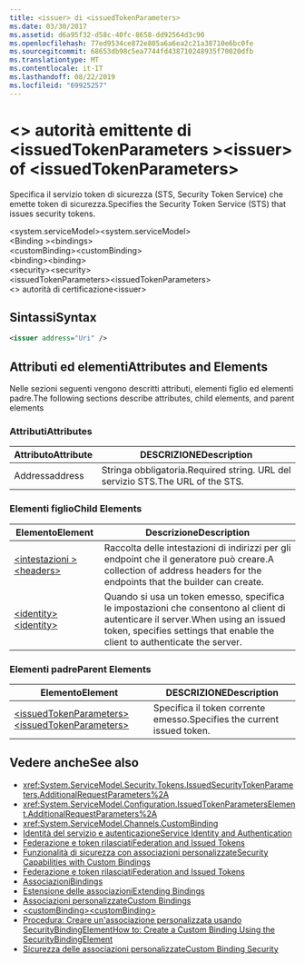 ```yaml
---
title: <issuer> di <issuedTokenParameters>
ms.date: 03/30/2017
ms.assetid: d6a95f32-d58c-40fc-8658-dd92564d3c90
ms.openlocfilehash: 77ed9534ce872e805a6a6ea2c21a38710e6bc0fe
ms.sourcegitcommit: 68653db98c5ea7744fd438710248935f70020dfb
ms.translationtype: MT
ms.contentlocale: it-IT
ms.lasthandoff: 08/22/2019
ms.locfileid: "69925257"
---
```

# <a name="issuer-of-issuedtokenparameters"></a><span data-ttu-id="945cf-102">\<> autorità emittente di \<issuedTokenParameters ></span><span class="sxs-lookup"><span data-stu-id="945cf-102">\<issuer> of \<issuedTokenParameters></span></span>
<span data-ttu-id="945cf-103">Specifica il servizio token di sicurezza (STS, Security Token Service) che emette token di sicurezza.</span><span class="sxs-lookup"><span data-stu-id="945cf-103">Specifies the Security Token Service (STS) that issues security tokens.</span></span>  
  
 <span data-ttu-id="945cf-104">\<system.serviceModel></span><span class="sxs-lookup"><span data-stu-id="945cf-104">\<system.serviceModel></span></span>  
<span data-ttu-id="945cf-105">\<Binding ></span><span class="sxs-lookup"><span data-stu-id="945cf-105">\<bindings></span></span>  
<span data-ttu-id="945cf-106">\<customBinding></span><span class="sxs-lookup"><span data-stu-id="945cf-106">\<customBinding></span></span>  
<span data-ttu-id="945cf-107">\<binding></span><span class="sxs-lookup"><span data-stu-id="945cf-107">\<binding></span></span>  
<span data-ttu-id="945cf-108">\<security></span><span class="sxs-lookup"><span data-stu-id="945cf-108">\<security></span></span>  
<span data-ttu-id="945cf-109">\<issuedTokenParameters></span><span class="sxs-lookup"><span data-stu-id="945cf-109">\<issuedTokenParameters></span></span>  
<span data-ttu-id="945cf-110">\<> autorità di certificazione</span><span class="sxs-lookup"><span data-stu-id="945cf-110">\<issuer></span></span>  
  
## <a name="syntax"></a><span data-ttu-id="945cf-111">Sintassi</span><span class="sxs-lookup"><span data-stu-id="945cf-111">Syntax</span></span>  
  
```xml  
<issuer address="Uri" />
```  
  
## <a name="attributes-and-elements"></a><span data-ttu-id="945cf-112">Attributi ed elementi</span><span class="sxs-lookup"><span data-stu-id="945cf-112">Attributes and Elements</span></span>  
 <span data-ttu-id="945cf-113">Nelle sezioni seguenti vengono descritti attributi, elementi figlio ed elementi padre.</span><span class="sxs-lookup"><span data-stu-id="945cf-113">The following sections describe attributes, child elements, and parent elements</span></span>  
  
### <a name="attributes"></a><span data-ttu-id="945cf-114">Attributi</span><span class="sxs-lookup"><span data-stu-id="945cf-114">Attributes</span></span>  
  
|<span data-ttu-id="945cf-115">Attributo</span><span class="sxs-lookup"><span data-stu-id="945cf-115">Attribute</span></span>|<span data-ttu-id="945cf-116">DESCRIZIONE</span><span class="sxs-lookup"><span data-stu-id="945cf-116">Description</span></span>|  
|---------------|-----------------|  
|<span data-ttu-id="945cf-117">Address</span><span class="sxs-lookup"><span data-stu-id="945cf-117">address</span></span>|<span data-ttu-id="945cf-118">Stringa obbligatoria.</span><span class="sxs-lookup"><span data-stu-id="945cf-118">Required string.</span></span> <span data-ttu-id="945cf-119">URL del servizio STS.</span><span class="sxs-lookup"><span data-stu-id="945cf-119">The URL of the STS.</span></span>|  
  
### <a name="child-elements"></a><span data-ttu-id="945cf-120">Elementi figlio</span><span class="sxs-lookup"><span data-stu-id="945cf-120">Child Elements</span></span>  
  
|<span data-ttu-id="945cf-121">Elemento</span><span class="sxs-lookup"><span data-stu-id="945cf-121">Element</span></span>|<span data-ttu-id="945cf-122">Descrizione</span><span class="sxs-lookup"><span data-stu-id="945cf-122">Description</span></span>|  
|-------------|-----------------|  
|[<span data-ttu-id="945cf-123">\<intestazioni ></span><span class="sxs-lookup"><span data-stu-id="945cf-123">\<headers></span></span>](headers-element.md)|<span data-ttu-id="945cf-124">Raccolta delle intestazioni di indirizzi per gli endpoint che il generatore può creare.</span><span class="sxs-lookup"><span data-stu-id="945cf-124">A collection of address headers for the endpoints that the builder can create.</span></span>|  
|[<span data-ttu-id="945cf-125">\<identity></span><span class="sxs-lookup"><span data-stu-id="945cf-125">\<identity></span></span>](identity.md)|<span data-ttu-id="945cf-126">Quando si usa un token emesso, specifica le impostazioni che consentono al client di autenticare il server.</span><span class="sxs-lookup"><span data-stu-id="945cf-126">When using an issued token, specifies settings that enable the client to authenticate the server.</span></span>|  
  
### <a name="parent-elements"></a><span data-ttu-id="945cf-127">Elementi padre</span><span class="sxs-lookup"><span data-stu-id="945cf-127">Parent Elements</span></span>  
  
|<span data-ttu-id="945cf-128">Elemento</span><span class="sxs-lookup"><span data-stu-id="945cf-128">Element</span></span>|<span data-ttu-id="945cf-129">DESCRIZIONE</span><span class="sxs-lookup"><span data-stu-id="945cf-129">Description</span></span>|  
|-------------|-----------------|  
|[<span data-ttu-id="945cf-130">\<issuedTokenParameters></span><span class="sxs-lookup"><span data-stu-id="945cf-130">\<issuedTokenParameters></span></span>](issuedtokenparameters.md)|<span data-ttu-id="945cf-131">Specifica il token corrente emesso.</span><span class="sxs-lookup"><span data-stu-id="945cf-131">Specifies the current issued token.</span></span>|  
  
## <a name="see-also"></a><span data-ttu-id="945cf-132">Vedere anche</span><span class="sxs-lookup"><span data-stu-id="945cf-132">See also</span></span>

- <xref:System.ServiceModel.Security.Tokens.IssuedSecurityTokenParameters.AdditionalRequestParameters%2A>
- <xref:System.ServiceModel.Configuration.IssuedTokenParametersElement.AdditionalRequestParameters%2A>
- <xref:System.ServiceModel.Channels.CustomBinding>
- [<span data-ttu-id="945cf-133">Identità del servizio e autenticazione</span><span class="sxs-lookup"><span data-stu-id="945cf-133">Service Identity and Authentication</span></span>](../../../wcf/feature-details/service-identity-and-authentication.md)
- [<span data-ttu-id="945cf-134">Federazione e token rilasciati</span><span class="sxs-lookup"><span data-stu-id="945cf-134">Federation and Issued Tokens</span></span>](../../../wcf/feature-details/federation-and-issued-tokens.md)
- [<span data-ttu-id="945cf-135">Funzionalità di sicurezza con associazioni personalizzate</span><span class="sxs-lookup"><span data-stu-id="945cf-135">Security Capabilities with Custom Bindings</span></span>](../../../wcf/feature-details/security-capabilities-with-custom-bindings.md)
- [<span data-ttu-id="945cf-136">Federazione e token rilasciati</span><span class="sxs-lookup"><span data-stu-id="945cf-136">Federation and Issued Tokens</span></span>](../../../wcf/feature-details/federation-and-issued-tokens.md)
- [<span data-ttu-id="945cf-137">Associazioni</span><span class="sxs-lookup"><span data-stu-id="945cf-137">Bindings</span></span>](../../../wcf/bindings.md)
- [<span data-ttu-id="945cf-138">Estensione delle associazioni</span><span class="sxs-lookup"><span data-stu-id="945cf-138">Extending Bindings</span></span>](../../../wcf/extending/extending-bindings.md)
- [<span data-ttu-id="945cf-139">Associazioni personalizzate</span><span class="sxs-lookup"><span data-stu-id="945cf-139">Custom Bindings</span></span>](../../../wcf/extending/custom-bindings.md)
- [<span data-ttu-id="945cf-140">\<customBinding></span><span class="sxs-lookup"><span data-stu-id="945cf-140">\<customBinding></span></span>](custombinding.md)
- [<span data-ttu-id="945cf-141">Procedura: Creare un'associazione personalizzata usando SecurityBindingElement</span><span class="sxs-lookup"><span data-stu-id="945cf-141">How to: Create a Custom Binding Using the SecurityBindingElement</span></span>](../../../wcf/feature-details/how-to-create-a-custom-binding-using-the-securitybindingelement.md)
- [<span data-ttu-id="945cf-142">Sicurezza delle associazioni personalizzate</span><span class="sxs-lookup"><span data-stu-id="945cf-142">Custom Binding Security</span></span>](../../../wcf/samples/custom-binding-security.md)
